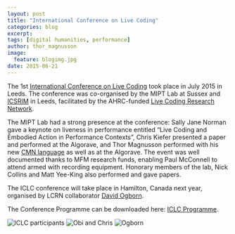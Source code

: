 ```yaml
---
layout: post
title: "International Conference on Live Coding"
categories: blog
excerpt:
tags: [digital humanities, performance]
author: thor_magnusson
image:
  feature: blogimg.jpg
date: 2015-06-21
---
```


The 1st [International Conference on Live Coding](http://iclc.livecodenetwork.org/) took place in July 2015 in Leeds. The conference was co-organised by the MIPT Lab at Sussex and [ICSRIM](http://icsrim.leeds.ac.uk/) in Leeds, facilitated by the AHRC-funded [Live Coding Research Network](http://www.livecodenetwork.org/).

The MIPT Lab had a strong presence at the conference: Sally Jane Norman gave a keynote on liveness in performance entitled “Live Coding and Embodied Action in Performance Contexts”, Chris Kiefer presented a paper and performed at the Algorave, and Thor Magnusson performed with his new [CMN language](http://github.com/thormagnusson/cmn) as well as at the Algorave. The event was well documented thanks to MFM research funds, enabling Paul McConnell to attend armed with recording equipment. Honorary members of the lab, Nick Collins and Matt Yee-King also performed and gave papers.

The ICLC conference will take place in Hamilton, Canada next year, organised by LCRN collaborator [David Ogborn](http://csmm.mcmaster.ca/faculty/profile_ogborn.html).

The Conference Programme can be downloaded here: [ICLC Programme](http://miptl.org/site/wp-content/uploads/2015/07/ICLC-Programme.pdf).

![ICLC participants]( {{site.url}}/images/ICLC_participants.jpg)
![Obi and Chris]( {{site.url}}/images/obi_chris.jpg)
![Ogborn]( {{site.url}}/images/ogborn.png)
